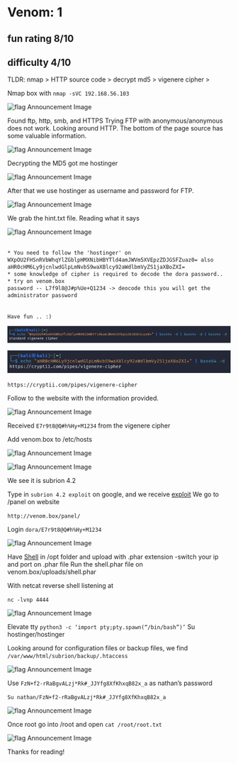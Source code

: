 # Venom: 1

## fun rating 8/10
## difficulty 4/10

TLDR: nmap > HTTP source code > decrypt md5 > vigenere cipher > 

Nmap box with 
```nmap -sVC 192.168.56.103```

![flag Announcement Image](https://github.com/Infinit3i/CTF-Writeups-from-Infinit3i/blob/3c07c55f0a80e3161900aac2c021008082c394ed/Vulnhub/VENOM:%201/VENOM:%201%20Images/1.png)

Found ftp, http, smb, and HTTPS
Trying FTP with anonymous/anonymous does not work. Looking around HTTP.
The bottom of the page source has some valuable information.

![flag Announcement Image](https://github.com/Infinit3i/CTF-Writeups-from-Infinit3i/blob/3c07c55f0a80e3161900aac2c021008082c394ed/Vulnhub/VENOM:%201/VENOM:%201%20Images/2.png)

Decrypting the MD5 got me hostinger

![flag Announcement Image](https://github.com/Infinit3i/CTF-Writeups-from-Infinit3i/blob/3c07c55f0a80e3161900aac2c021008082c394ed/Vulnhub/VENOM:%201/VENOM:%201%20Images/3.png)

After that we use hostinger as username and password for FTP.

![flag Announcement Image](https://github.com/Infinit3i/CTF-Writeups-from-Infinit3i/blob/3c07c55f0a80e3161900aac2c021008082c394ed/Vulnhub/VENOM:%201/VENOM:%201%20Images/4.png)

We grab the hint.txt file. Reading what it says

![flag Announcement Image](https://github.com/Infinit3i/CTF-Writeups-from-Infinit3i/blob/3c07c55f0a80e3161900aac2c021008082c394ed/Vulnhub/VENOM:%201/VENOM:%201%20Images/5.png)

```T0D0 --

* You need to follow the 'hostinger' on WXpOU2FHSnRVbWhqYlZGblpHMXNibHBYTld4amJWVm5XVEpzZDJGSFZuaz0= also aHR0cHM6Ly9jcnlwdGlpLmNvbS9waXBlcy92aWdlbmVyZS1jaXBoZXI=
* some knowledge of cipher is required to decode the dora password..
* try on venom.box
password -- L7f9l8@J#p%Ue+Q1234 -> deocode this you will get the administrator password 


Have fun .. :)
```

![flag Announcement Image](https://github.com/Infinit3i/CTF-Writeups-from-Infinit3i/blob/3c07c55f0a80e3161900aac2c021008082c394ed/Vulnhub/VENOM:%201/VENOM:%201%20Images/6.png)

![flag Announcement Image](https://github.com/Infinit3i/CTF-Writeups-from-Infinit3i/blob/3c07c55f0a80e3161900aac2c021008082c394ed/Vulnhub/VENOM:%201/VENOM:%201%20Images/7.png)

```https://cryptii.com/pipes/vigenere-cipher```

Follow to the website with the information provided.

![flag Announcement Image](https://github.com/Infinit3i/CTF-Writeups-from-Infinit3i/blob/3c07c55f0a80e3161900aac2c021008082c394ed/Vulnhub/VENOM:%201/VENOM:%201%20Images/8.png)

Received `E7r9t8@Q#h%Hy+M1234` from the vigenere cipher

Add venom.box to /etc/hosts

![flag Announcement Image](https://github.com/Infinit3i/CTF-Writeups-from-Infinit3i/blob/3c07c55f0a80e3161900aac2c021008082c394ed/Vulnhub/VENOM:%201/VENOM:%201%20Images/9.png)

![flag Announcement Image](https://github.com/Infinit3i/CTF-Writeups-from-Infinit3i/blob/3c07c55f0a80e3161900aac2c021008082c394ed/Vulnhub/VENOM:%201/VENOM:%201%20Images/10.png)

We see it is subrion 4.2

Type in `subrion 4.2 exploit` on google, and we receive [exploit](https://www.exploit-db.com/exploits/49876)
We go to /panel on website

`http://venom.box/panel/`

Login `dora/E7r9t8@Q#h%Hy+M1234`

![flag Announcement Image](https://github.com/Infinit3i/CTF-Writeups-from-Infinit3i/blob/3c07c55f0a80e3161900aac2c021008082c394ed/Vulnhub/VENOM:%201/VENOM:%201%20Images/11.png)

Have  [Shell](https://raw.githubusercontent.com/pentestmonkey/php-reverse-shell/master/php-reverse-shell.php) in /opt folder and upload with .phar extension
-switch your ip and port on .phar file
Run the shell.phar file on venom.box/uploads/shell.phar

With netcat reverse shell listening at 

`nc -lvnp 4444`

![flag Announcement Image](https://github.com/Infinit3i/CTF-Writeups-from-Infinit3i/blob/3c07c55f0a80e3161900aac2c021008082c394ed/Vulnhub/VENOM:%201/VENOM:%201%20Images/12.png)

Elevate tty
`python3 -c ‘import pty;pty.spawn(“/bin/bash”)’`
Su hostinger/hostinger

Looking around for configuration files or backup files, we find `/var/www/html/subrion/backup/.htaccess`

![flag Announcement Image](https://github.com/Infinit3i/CTF-Writeups-from-Infinit3i/blob/3c07c55f0a80e3161900aac2c021008082c394ed/Vulnhub/VENOM:%201/VENOM:%201%20Images/13.png)

Use `FzN+f2-rRaBgvALzj*Rk#_JJYfg8XfKhxqB82x_a` as nathan’s password

`Su nathan/FzN+f2-rRaBgvALzj*Rk#_JJYfg8XfKhxqB82x_a`

![flag Announcement Image](https://github.com/Infinit3i/CTF-Writeups-from-Infinit3i/blob/3c07c55f0a80e3161900aac2c021008082c394ed/Vulnhub/VENOM:%201/VENOM:%201%20Images/14.png)

Once root go into /root and open `cat /root/root.txt`

![flag Announcement Image](https://github.com/Infinit3i/CTF-Writeups-from-Infinit3i/blob/3c07c55f0a80e3161900aac2c021008082c394ed/Vulnhub/VENOM:%201/VENOM:%201%20Images/15.png)

Thanks for reading!
